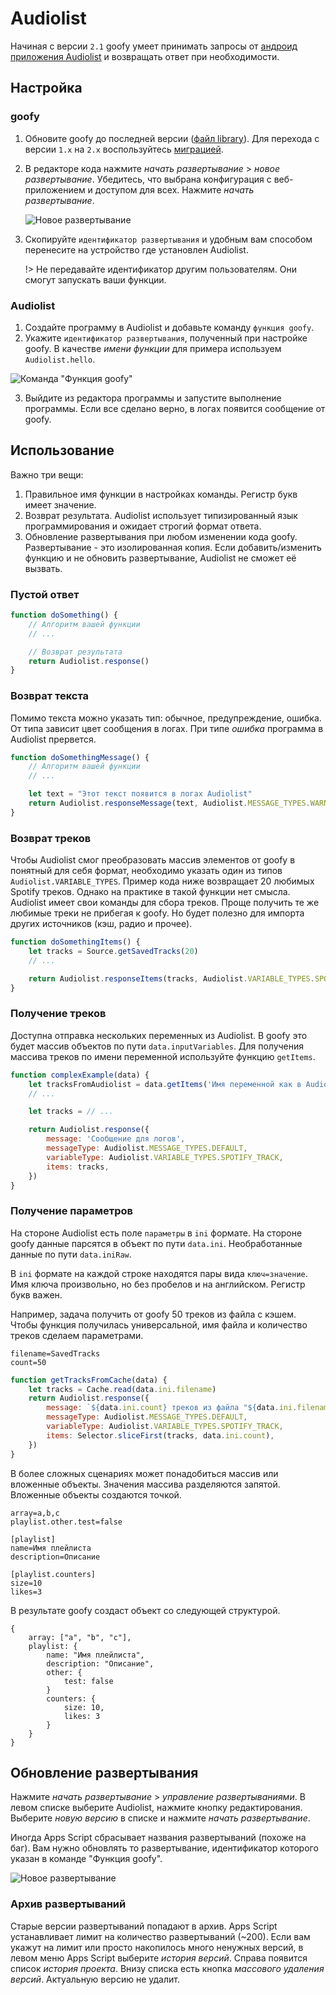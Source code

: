 # Audiolist

Начиная с версии `2.1` goofy умеет принимать запросы от [андроид приложения Audiolist](https://play.google.com/store/apps/details?id=ru.chimildic.audiolist) и возвращать ответ при необходимости.

## Настройка

### goofy

1. Обновите goofy до последней версии ([файл library](https://github.com/Chimildic/goofy/blob/main/library.js)). Для перехода с версии `1.x` на `2.x` воспользуйтесь [миграцией](/migrate2).
2. В редакторе кода нажмите _начать развертывание_ > _новое развертывание_. Убедитесь, что выбрана конфигурация с веб-приложением и доступом для всех. Нажмите _начать развертывание_.

   ![Новое развертывание](/img/new-deploy-audiolist.png ':size=60%')

3. Скопируйте `идентификатор развертывания` и удобным вам способом перенесите на устройство где установлен Audiolist.

   !> Не передавайте идентификатор другим пользователям. Они смогут запускать ваши функции.

### Audiolist

1. Создайте программу в Audiolist и добавьте команду `функция goofy`. 
2. Укажите `идентификатор развертывания`, полученный при настройке goofy. В качестве _имени функции_ для примера используем `Audiolist.hello`.

  ![Команда "Функция goofy"](/img/goofy-command-audiolist.jpg ':size=60%')

3. Выйдите из редактора программы и запустите выполнение программы. Если все сделано верно, в логах появится сообщение от goofy.

## Использование

Важно три вещи:

1. Правильное имя функции в настройках команды. Регистр букв имеет значение.
2. Возврат результата. Audiolist использует типизированный язык программирования и ожидает строгий формат ответа.
3. Обновление развертывания при любом изменении кода goofy. Развертывание - это изолированная копия. Если добавить/изменить функцию и не обновить развертывание, Audiolist не сможет её вызвать.

### Пустой ответ

```js
function doSomething() {
    // Алгоритм вашей функции
    // ...

    // Возврат результата
    return Audiolist.response()
}
```

### Возврат текста

Помимо текста можно указать тип: обычное, предупреждение, ошибка. От типа зависит цвет сообщения в логах. При типе _ошибка_ программа в Audiolist прервется.

```js
function doSomethingMessage() {
    // Алгоритм вашей функции
    // ...

    let text = "Этот текст появится в логах Audiolist"
    return Audiolist.responseMessage(text, Audiolist.MESSAGE_TYPES.WARNINNG)
}
```

### Возврат треков

Чтобы Audiolist смог преобразовать массив элементов от goofy в понятный для себя формат, необходимо указать один из типов `Audiolist.VARIABLE_TYPES`. Пример кода ниже возвращает 20 любимых Spotify треков. Однако на практике в такой функции нет смысла. Audiolist имеет свои команды для сбора треков. Проще получить те же любимые треки не прибегая к goofy. Но будет полезно для импорта других источников (кэш, радио и прочее).

```js
function doSomethingItems() {
    let tracks = Source.getSavedTracks(20)
    // ...

    return Audiolist.responseItems(tracks, Audiolist.VARIABLE_TYPES.SPOTIFY_TRACK)
}
```

### Получение треков

Доступна отправка нескольких переменных из Audiolist. В goofy это будет массив объектов по пути `data.inputVariables`. Для получения массива треков по имени переменной используйте функцию `getItems`.

```js
function complexExample(data) {
    let tracksFromAudiolist = data.getItems('Имя переменной как в Audiolist')
    // ...

    let tracks = // ...

    return Audiolist.response({
        message: 'Сообщение для логов',
        messageType: Audiolist.MESSAGE_TYPES.DEFAULT,
        variableType: Audiolist.VARIABLE_TYPES.SPOTIFY_TRACK,
        items: tracks,
    })
}
```

### Получение параметров

На стороне Audiolist есть поле `параметры` в `ini` формате. На стороне goofy данные парсятся в объект по пути `data.ini`. Необработанные данные по пути `data.iniRaw`.

В `ini` формате на каждой строке находятся пары вида `ключ=значение`. Имя ключа произвольно, но без пробелов и на английском. Регистр букв важен.

Например, задача получить от goofy 50 треков из файла с кэшем. Чтобы функция получилась универсальной, имя файла и количество треков сделаем параметрами.

```
filename=SavedTracks
count=50
```

```js
function getTracksFromCache(data) {
    let tracks = Cache.read(data.ini.filename)
    return Audiolist.response({
        message: `${data.ini.count} треков из файла "${data.ini.filename}"`,
        messageType: Audiolist.MESSAGE_TYPES.DEFAULT,
        variableType: Audiolist.VARIABLE_TYPES.SPOTIFY_TRACK,
        items: Selector.sliceFirst(tracks, data.ini.count),
    })
}
```

В более сложных сценариях может понадобиться массив или вложенные объекты. Значения массива разделяются запятой. Вложенные объекты создаются точкой.

```
array=a,b,c
playlist.other.test=false

[playlist]
name=Имя плейлиста
description=Описание

[playlist.counters]
size=10
likes=3
```

В результате goofy создаст объект со следующей структурой.
```
{
    array: ["a", "b", "c"],
    playlist: {
        name: "Имя плейлиста",
        description: "Описание",
        other: {
            test: false
        }
        counters: {
            size: 10,
            likes: 3
        }
    }
}
```

## Обновление развертывания

Нажмите _начать развертывание_ > _управление развертываниями_. В левом списке выберите Audiolist, нажмите кнопку редактирования. Выберите _новую версию_ в списке и нажмите _начать развертывание_.

Иногда Apps Script сбрасывает названия развертываний (похоже на баг). Вам нужно обновлять то развертывание, идентификатор которого указан в команде "Функция goofy".

   ![Новое развертывание](/img/update-deploy-audiolist.png ':size=60%')

### Архив развертываний

Старые версии развертываний попадают в архив. Apps Script устанавливает лимит на количество развертываний (~200). Если вам укажут на лимит или просто накопилось много ненужных версий, в левом меню Apps Script выберите _история версий_. Справа появится список _история проекта_. Внизу списка есть кнопка _массового удаления версий_. Актуальную версию не удалит.
